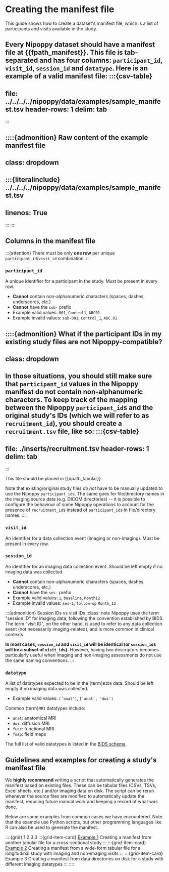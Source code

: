 # Creating the manifest file

This guide shows how to create a dataset's manifest file, which is a list of participants and visits available in the study.

Every Nipoppy dataset should have a manifest file at {{fpath_manifest}}.
This file is tab-separated and has four columns: `participant_id`, `visit_id`, `session_id` and `datatype`.
Here is an example of a valid manifest file:
:::{csv-table}
---
file: ../../../../nipoppy/data/examples/sample_manifest.tsv
header-rows: 1
delim: tab
---
:::

::::{admonition} Raw content of the example manifest file
---
class: dropdown
---
:::{literalinclude} ../../../../nipoppy/data/examples/sample_manifest.tsv
---
linenos: True
---
:::
::::

## Columns in the manifest file

:::{attention}
There must be only **one row** per unique `participant_id`/`visit_id` combination.
:::

### `participant_id`

A unique identifier for a participant in the study. Must be present in every row.
- **Cannot** contain non-alphanumeric characters (spaces, dashes, underscores, etc.)
- **Cannot** have the `sub-` prefix
- Example valid values: `001`, `Control1`, `ABC01`
- Example invalid values: `sub-001`, `Control_1`, `ABC.01`

::::{admonition} What if the participant IDs in my existing study files are not Nipoppy-compatible?
---
class: dropdown
---
In those situations, you should still make sure that `participant_id` values in the Nipoppy manifest do not contain non-alphanumeric characters.
To keep track of the mapping between the Nipoppy `participant_id`s and the original study's IDs (which we will refer to as `recruitment_id`), you should create a `recruitment.tsv` file, like so:
:::{csv-table}
---
file: ./inserts/recruitment.tsv
header-rows: 1
delim: tab
---
:::

This file should be placed in {{dpath_tabular}}.

Note that existing/original study files *do not* have to be manually updated to use the Nipoppy `participant_id`s. The same goes for file/directory names in the imaging source data (e.g. DICOM directories) -- it is possible to configure the behaviour of some Nipoppy operations to account for the presence of `recruitment_id`s instead of `participant_id`s in file/directory names.
::::

### `visit_id`

An identifier for a data collection event (imaging or non-imaging). Must be present in every row.

### `session_id`

An identifier for an imaging data collection event. Should be left empty if no imaging data was collected.
- **Cannot** contain non-alphanumeric characters (spaces, dashes, underscores, etc.)
- **Cannot** have the `ses-` prefix
- Example valid values: `1`, `baseline`, `Month12`
- Example invalid values: `ses-1`, `follow-up` `Month_12`

:::{admonition} Session IDs vs visit IDs
:class: note
Nipoppy uses the term "session ID" for imaging data, following the convention established by BIDS.
The term "visit ID", on the other hand, is used to refer to any data collection event (not necessarily imaging-related), and is more common in clinical contexts.

**In most cases, `session_id` and `visit_id` will be identical (or `session_id`s will be a subset of `visit_id`s).**
However, having two descriptors becomes particularly useful when imaging and non-imaging assessments do not use the same naming conventions.
:::

### `datatype`

A list of datatypes expected to be in the {term}`BIDS` data. Should be left empty if no imaging data was collected.
- Example valid values: `['anat']`, `['anat', 'dwi']`

Common {term}`MRI` datatypes include:
- `anat`: anatomical MRI
- `dwi`: diffusion MRI
- `func`: functional MRI
- `fmap`: field maps

The full list of valid datatypes is listed in the [BIDS schema](https://github.com/bids-standard/bids-specification/blob/master/src/schema/objects/datatypes.yaml).

<!-- :::{note}
If it is too difficult to determine the exact imaging datatypes collected for a given participant and session, you can set the `datatype` value for this row to be all available datatypes in the study.
::: -->

## Guidelines and examples for creating a study's manifest file

We **highly recommend** writing a script that automatically generates the manifest based on existing files.
These can be tabular files (CSVs, TSVs, Excel sheets, etc.) and/or imaging data on disk.
The script can be rerun whenever the source files are modified to automatically update the manifest, reducing future manual work and keeping a record of what was done.

Below are some examples from common cases we have encountered.
Note that the example use Python scripts, but other programming languages like R can also be used to generate the manifest.

::::{grid} 1 2 3 3
:::{grid-item-card} [Example 1](./example1)
Creating a manifest from another tabular file for a cross-sectional study
:::
:::{grid-item-card} [Example 2](./example2)
Creating a manifest from a wide-form tabular file for a longitudinal study with imaging and non-imaging visits
:::
:::{grid-item-card}  Example 3
Creating a manifest from data directories on disk for a study with different imaging datatypes
:::
::::

